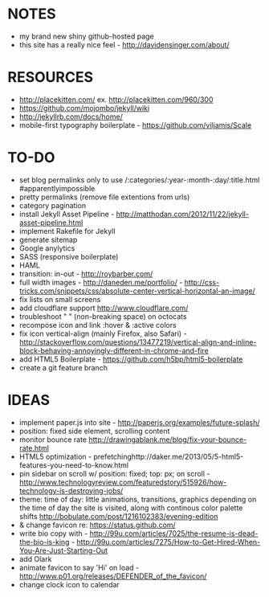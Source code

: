 # NOTES
- my brand new shiny github-hosted page
- this site has a really nice feel - http://davidensinger.com/about/

# RESOURCES
- http://placekitten.com/ ex. http://placekitten.com/960/300
- https://github.com/mojombo/jekyll/wiki
- http://jekyllrb.com/docs/home/
- mobile-first typography boilerplate - https://github.com/viljamis/Scale

# TO-DO
- set blog permalinks only to use /:categories/:year-:month-:day/:title.html #apparentlyimpossible
- pretty permalinks (remove file extentions from urls)
- category pagination
- install Jekyll Asset Pipeline - http://matthodan.com/2012/11/22/jekyll-asset-pipeline.html
- implement Rakefile for Jekyll
- generate sitemap
- Google anylytics
- SASS (responsive boilerplate)
- HAML
- transition: in-out - http://roybarber.com/
- full width images - http://daneden.me/portfolio/ - http://css-tricks.com/snippets/css/absolute-center-vertical-horizontal-an-image/
- fix lists on small screens
- add cloudflare support http://www.cloudflare.com/
- troubleshoot "&nbsp;" (non-breaking space) on octocats
- recompose icon and link :hover & :active colors
- fix icon vertical-align (mainly Firefox, also Safari) - http://stackoverflow.com/questions/13477219/vertical-align-and-inline-block-behaving-annoyingly-different-in-chrome-and-fire
- add HTML5 Boilerplate - https://github.com/h5bp/html5-boilerplate
- create a git feature branch

# IDEAS
- implement paper.js into site - http://paperjs.org/examples/future-splash/
- position: fixed side element, scrolling content
- monitor bounce rate http://drawingablank.me/blog/fix-your-bounce-rate.html
- HTML5 optimization - prefetchinghttp://daker.me/2013/05/5-html5-features-you-need-to-know.html
- pin sidebar on scroll w/ position: fixed; top: px; on scroll - http://www.technologyreview.com/featuredstory/515926/how-technology-is-destroying-jobs/
- theme: time of day: little animations, transitions, graphics depending on the time of day the site is visited, along with continous color palette shifts http://bobulate.com/post/1216102383/evening-edition
- & change favicon re: https://status.github.com/
- write bio copy with - http://99u.com/articles/7025/the-resume-is-dead-the-bio-is-king - http://99u.com/articles/7275/How-to-Get-Hired-When-You-Are-Just-Starting-Out
- add Olark
- animate favicon to say 'Hi' on load - http://www.p01.org/releases/DEFENDER_of_the_favicon/
- change clock icon to calendar
